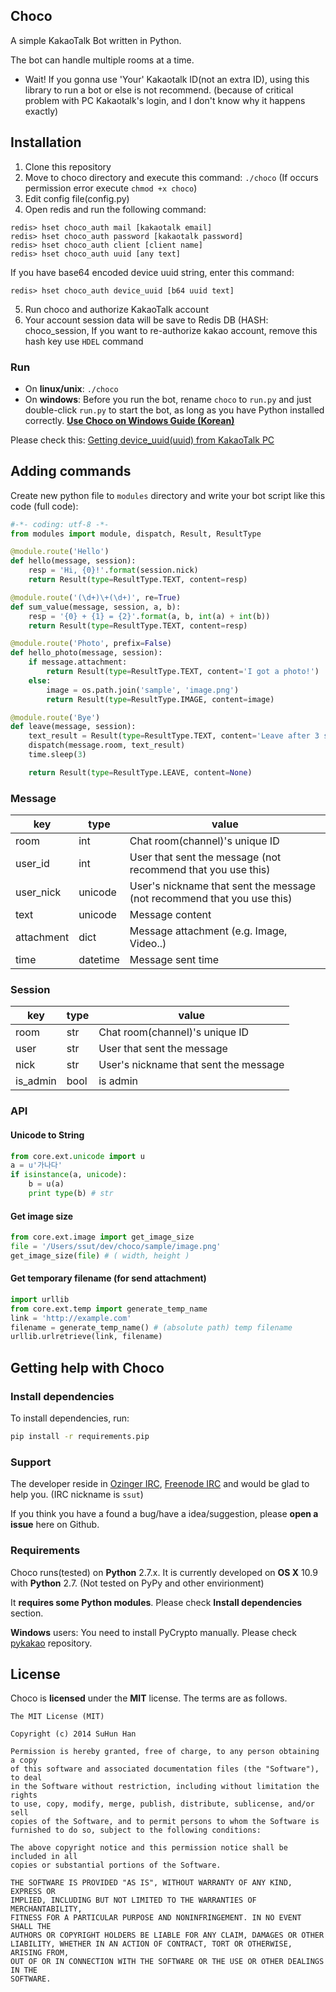 ## Choco
A simple KakaoTalk Bot written in Python.

The bot can handle multiple rooms at a time.

- Wait! If you gonna use 'Your' Kakaotalk ID(not an extra ID), using this library to run a bot or else is not recommend. (because of critical problem with PC Kakaotalk's login, and I don't know why it happens exactly)

## Installation
1. Clone this repository
2. Move to choco directory and execute this command: `./choco` (If occurs permission error execute `chmod +x choco`)
3. Edit config file(config.py)
4. Open redis and run the following command:
```
redis> hset choco_auth mail [kakaotalk email]
redis> hset choco_auth password [kakaotalk password]
redis> hset choco_auth client [client name]
redis> hset choco_auth uuid [any text]
```
If you have base64 encoded device uuid string, enter this command:
```
redis> hset choco_auth device_uuid [b64 uuid text]
```
5. Run choco and authorize KakaoTalk account
6. Your account session data will be save to Redis DB (HASH: choco_session, If you want to re-authorize kakao account, remove this hash key use `HDEL` command

### Run
* On **linux/unix**: `./choco`
* On **windows**: Before you run the bot, rename `choco` to `run.py` and just double-click `run.py` to start the bot, as long as you have Python installed correctly. **[Use Choco on Windows Guide (Korean)](http://ssut-dev.tumblr.com/post/85705056741/windows-choco-kakaotalk-bot)**

Please check this: [Getting device\_uuid(uuid) from KakaoTalk PC](https://github.com/ssut/ChocoHelper/releases)

## Adding commands
Create new python file to `modules` directory and write your bot script like this code (full code):

```python
#-*- coding: utf-8 -*-
from modules import module, dispatch, Result, ResultType

@module.route('Hello')
def hello(message, session):
    resp = 'Hi, {0}!'.format(session.nick)
    return Result(type=ResultType.TEXT, content=resp)

@module.route('(\d+)\+(\d+)', re=True)
def sum_value(message, session, a, b):
    resp = '{0} + {1} = {2}'.format(a, b, int(a) + int(b))
    return Result(type=ResultType.TEXT, content=resp)

@module.route('Photo', prefix=False)
def hello_photo(message, session):
    if message.attachment:
        return Result(type=ResultType.TEXT, content='I got a photo!')
    else:
        image = os.path.join('sample', 'image.png')
        return Result(type=ResultType.IMAGE, content=image)

@module.route('Bye')
def leave(message, session):
    text_result = Result(type=ResultType.TEXT, content='Leave after 3 seconds!')
    dispatch(message.room, text_result)
    time.sleep(3)

    return Result(type=ResultType.LEAVE, content=None)
```

### Message
| key | type | value |
|--------|--------|--------|
|room|int|Chat room(channel)'s unique ID|
|user\_id|int|User that sent the message (not recommend that you use this)|
|user\_nick|unicode|User's nickname that sent the message (not recommend that you use this)|
|text|unicode|Message content|
|attachment|dict|Message attachment (e.g. Image, Video..)|
|time|datetime|Message sent time|

### Session
| key | type| value |
|--------|--------|--------|
|room|str|Chat room(channel)'s unique ID|
|user|str|User that sent the message|
|nick|str|User's nickname that sent the message|
|is\_admin|bool|is admin|

### API
#### Unicode to String
```python
from core.ext.unicode import u
a = u'가나다'
if isinstance(a, unicode):
	b = u(a)
    print type(b) # str
```

#### Get image size
```python
from core.ext.image import get_image_size
file = '/Users/ssut/dev/choco/sample/image.png'
get_image_size(file) # ( width, height )
```

#### Get temporary filename (for send attachment)
```python
import urllib
from core.ext.temp import generate_temp_name
link = 'http://example.com'
filename = generate_temp_name() # (absolute path) temp filename
urllib.urlretrieve(link, filename)
```

## Getting help with Choco
### Install dependencies
To install dependencies, run:

```sh
pip install -r requirements.pip
```

### Support
The developer reside in [Ozinger IRC](http://ozinger.com), [Freenode IRC](http://freenode.net) and would be glad to help you. (IRC nickname is `ssut`)

If you think you have a found a bug/have a idea/suggestion, please **open a issue** here on Github.

### Requirements
Choco runs(tested) on **Python** 2.7.x. It is currently developed on **OS X** 10.9 with **Python** 2.7. (Not tested on PyPy and other envirionment)

It **requires some Python modules**. Please check **Install dependencies** section.

**Windows** users: You need to install PyCrypto manually. Please check [pykakao](https://github.com/ssut/pykakao) repository.

## License
Choco is **licensed** under the **MIT** license. The terms are as follows.

```text
The MIT License (MIT)

Copyright (c) 2014 SuHun Han

Permission is hereby granted, free of charge, to any person obtaining a copy
of this software and associated documentation files (the "Software"), to deal
in the Software without restriction, including without limitation the rights
to use, copy, modify, merge, publish, distribute, sublicense, and/or sell
copies of the Software, and to permit persons to whom the Software is
furnished to do so, subject to the following conditions:

The above copyright notice and this permission notice shall be included in all
copies or substantial portions of the Software.

THE SOFTWARE IS PROVIDED "AS IS", WITHOUT WARRANTY OF ANY KIND, EXPRESS OR
IMPLIED, INCLUDING BUT NOT LIMITED TO THE WARRANTIES OF MERCHANTABILITY,
FITNESS FOR A PARTICULAR PURPOSE AND NONINFRINGEMENT. IN NO EVENT SHALL THE
AUTHORS OR COPYRIGHT HOLDERS BE LIABLE FOR ANY CLAIM, DAMAGES OR OTHER
LIABILITY, WHETHER IN AN ACTION OF CONTRACT, TORT OR OTHERWISE, ARISING FROM,
OUT OF OR IN CONNECTION WITH THE SOFTWARE OR THE USE OR OTHER DEALINGS IN THE
SOFTWARE.
```